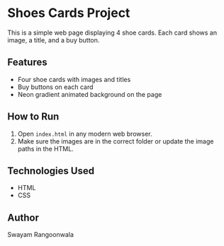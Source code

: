 # Shoes Cards Project

This is a simple web page displaying 4 shoe cards. Each card shows an image, a title, and a buy button.

## Features

- Four shoe cards with images and titles
- Buy buttons on each card
- Neon gradient animated background on the page

## How to Run

1. Open `index.html` in any modern web browser.
2. Make sure the images are in the correct folder or update the image paths in the HTML.

## Technologies Used

- HTML
- CSS

## Author
Swayam Rangoonwala
